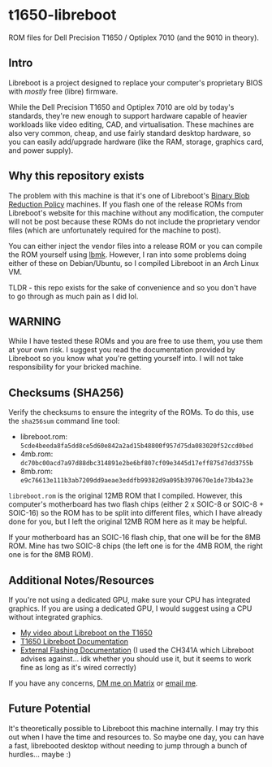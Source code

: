 # t1650-libreboot
ROM files for Dell Precision T1650 / Optiplex 7010 (and the 9010 in theory).

## Intro

Libreboot is a project designed to replace your computer's proprietary BIOS with *mostly* free (libre) firmware. 

While the Dell Precision T1650 and Optiplex 7010 are old by today's standards, they're new enough to support hardware capable of heavier workloads like video editing, CAD, and virtualisation. These machines are also very common, cheap, and use fairly standard desktop hardware, so you can easily add/upgrade hardware (like the RAM, storage, graphics card, and power supply).

## Why this repository exists

The problem with this machine is that it's one of Libreboot's [Binary Blob Reduction Policy](https://libreboot.org/news/policy.html) machines. If you flash one of the release ROMs from Libreboot's website for this machine without any modification, the computer will not be post because these ROMs do not include the proprietary vendor files (which are unfortunately required for the machine to post).

You can either inject the vendor files into a release ROM or you can compile the ROM yourself using [lbmk](https://libreboot.org/docs/build/). However, I ran into some problems doing either of these on Debian/Ubuntu, so I compiled Libreboot in an Arch Linux VM.

TLDR - this repo exists for the sake of convenience and so you don't have to go through as much pain as I did lol.

## WARNING

While I have tested these ROMs and you are free to use them, you use them at your own risk. I suggest you read the documentation provided by Libreboot so you know what you're getting yourself into. I will not take responsibility for your bricked machine.

## Checksums (SHA256)

Verify the checksums to ensure the integrity of the ROMs. To do this, use the `sha256sum` command line tool:

- libreboot.rom: `5cde4beeda8fa5dd8ce5d60e842a2ad15b48800f957d75da083020f52ccd0bed`
- 4mb.rom: `dc70bc00acd7a97d88dbc314891e2be6bf807cf09e3445d17eff875d7dd3755b`
- 8mb.rom: `e9c76613e111b3ab7209dd9aeae3eddfb99382d9a095b3970670e1de73b4a23e`

`libreboot.rom` is the original 12MB ROM that I compiled. However, this computer's motherboard has two flash chips (either 2 x SOIC-8 or SOIC-8 + SOIC-16) so the ROM has to be split into different files, which I have already done for you, but I left the original 12MB ROM here as it may be helpful.

If your motherboard has an SOIC-16 flash chip, that one will be for the 8MB ROM. Mine has two SOIC-8 chips (the left one is for the 4MB ROM, the right one is for the 8MB ROM).

## Additional Notes/Resources

If you're not using a dedicated GPU, make sure your CPU has integrated graphics. If you are using a dedicated GPU, I would suggest using a CPU without integrated graphics. 

- [My video about Libreboot on the T1650](https://www.youtube.com/watch?v=HxsQ4j8U_Fk)
- [T1650 Libreboot Documentation](https://libreboot.org/docs/install/t1650.html)
- [External Flashing Documentation](https://libreboot.org/docs/install/spi.html) (I used the CH341A which Libreboot advises against... idk whether you should use it, but it seems to work fine as long as it's wired correctly)

If you have any concerns, [DM me on Matrix](https://matrix.to/#/@notnapoleon:envs.net) or [email me](mailto:taz@notnapoleon.net). 

## Future Potential

It's theoretically possible to Libreboot this machine internally. I may try this out when I have the time and resources to. So maybe one day, you can have a fast, librebooted desktop without needing to jump through a bunch of hurdles... maybe :)
